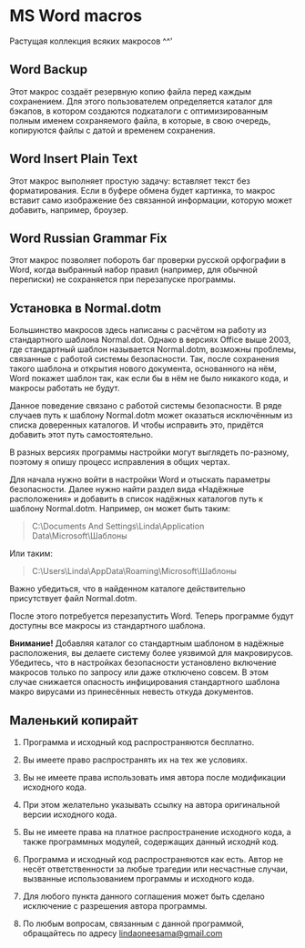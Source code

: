 # MS Word macros

Растущая коллекция всяких макросов ^^'

## Word Backup

Этот макрос создаёт резервную копию файла перед каждым сохранением. Для этого пользователем определяется каталог для бэкапов, в котором создаются подкаталоги с оптимизированным полным именем сохраняемого файла, в которые, в свою очередь, копируются файлы с датой и временем сохранения.

## Word Insert Plain Text

Этот макрос выполняет простую задачу: вставляет текст без форматирования. Если в буфере обмена будет картинка, то макрос вставит само изображение без связанной информации, которую может добавить, например, броузер.

## Word Russian Grammar Fix

Этот макрос позволяет побороть баг проверки русской орфографии в Word, когда выбранный набор правил (например, для обычной переписки) не сохраняется при перезапуске программы.

## Установка в Normal.dotm

Большинство макросов здесь написаны с расчётом на работу из стандартного шаблона Normal.dot. Однако в версиях Office выше 2003, где стандартный шаблон называется Normal.dotm, возможны проблемы, связанные с работой системы безопасности. Так, после сохранения такого шаблона и открытия нового документа, основанного на нём, Word покажет шаблон так, как если бы в нём не было никакого кода, и макросы работать не будут.

Данное поведение связано с работой системы безопасности. В ряде случаев путь к шаблону Normal.dotm может оказаться исключённым из списка доверенных каталогов. И чтобы исправить это, придётся добавить этот путь самостоятельно.

В разных версиях программы настройки могут выглядеть по-разному, поэтому я опишу процесс исправления в общих чертах.

Для начала нужно войти в настройки Word и отыскать параметры безопасности. Далее нужно найти раздел вида «Надёжные расположения» и добавить в список надёжных каталогов путь к шаблону Normal.dotm. Например, он может быть таким:

> C:\Documents And Settings\Linda\Application Data\Microsoft\Шаблоны

Или таким:

> C:\Users\Linda\AppData\Roaming\Microsoft\Шаблоны

Важно убедиться, что в найденном каталоге действительно присутствует файл Normal.dotm.

После этого потребуется перезапустить Word. Теперь программе будут доступны все макросы из стандартного шаблона.

**Внимание!** Добавляя каталог со стандартным шаблоном в надёжные расположения, вы делаете систему более уязвимой для макровирусов. Убедитесь, что в настройках безопасности установлено включение макросов только по запросу или даже отключено совсем. В этом случае снижается опасность инфицирования стандартного шаблона макро вирусами из принесённых невесть откуда документов.

## Маленький копирайт

1. Программа и исходный код распространяются бесплатно.

2. Вы имеете право распространять их на тех же условиях.

3. Вы не имеете права использовать имя автора после модификации исходного кода.

4. При этом желательно указывать ссылку на автора оригинальной версии исходного кода.

5. Вы не имеете права на платное распространение исходного кода, а также программных модулей, содержащих данный исходнй код.

6. Программа и исходный код распространяются как есть. Автор не несёт ответственности за любые трагедии или несчастные случаи, вызванные использованием программы и исходного кода.

7. Для любого пункта данного соглашения может быть сделано исключение с разрешения автора программы.

8. По любым вопросам, связанным с данной программой, обращайтесь по адресу lindaoneesama@gmail.com
